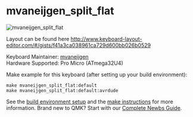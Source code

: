 # mvaneijgen_split_flat

![mvaneijgen_split_flat](https://i.imgur.com/H5N4eqh.jpeg)

Layout can be found here http://www.keyboard-layout-editor.com/#/gists/f41a3ca038961ca729d600bb026b0529

Keyboard Maintainer: [mvaneijgen](https://github.com/mvaneijgen)  
Hardware Supported: Pro Micro (ATmega32U4)

Make example for this keyboard (after setting up your build environment):

    make mvaneijgen_split_flat:default
    make mvaneijgen_split_flat:default:avrdude

See the [build environment setup](https://docs.qmk.fm/#/getting_started_build_tools) and the [make instructions](https://docs.qmk.fm/#/getting_started_make_guide) for more information. Brand new to QMK? Start with our [Complete Newbs Guide](https://docs.qmk.fm/#/newbs).
